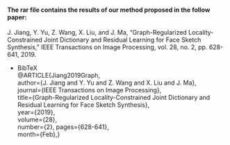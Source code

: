 #### The rar file contains the results of our method proposed in the follow paper:
J. Jiang, Y. Yu, Z. Wang, X. Liu, and J. Ma, “Graph-Regularized Locality-Constrained Joint Dictionary and Residual Learning for Face Sketch Synthesis,” IEEE Transactions on Image Processing, vol. 28, no. 2, pp. 628-641, 2019.

* BibTeX  
@ARTICLE{Jiang2019Graph,  
author={J. Jiang and Y. Yu and Z. Wang and X. Liu and J. Ma},  
journal={IEEE Transactions on Image Processing},  
title={Graph-Regularized Locality-Constrained Joint Dictionary and Residual Learning for Face Sketch Synthesis},  
year={2019},  
volume={28},  
number={2}, 
pages={628-641},  
month={Feb},} 
